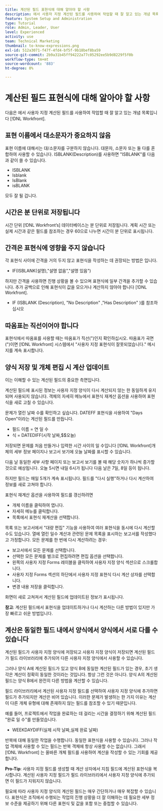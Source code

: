 ```yaml
---
title: 계산된 필드 표현식에 대해 알아야 할 사항
description: 에서 사용자 지정 계산된 필드를 사용하여 작업할 때 잘 알고 있는 개념 목록을 살펴봅니다 [!DNL Workfront].
feature: System Setup and Administration
type: Tutorial
role: Admin, Leader, User
level: Experienced
activity: use
team: Technical Marketing
thumbnail: to-know-expressions.png
exl-id: 512a3071-f47f-4fd4-bf5f-9b18bef8ba59
source-git-commit: 2b9a31b45ff94222a77c05292ee5b9d8229f5f0b
workflow-type: tm+mt
source-wordcount: '883'
ht-degree: 0%

---
```


# 계산된 필드 표현식에 대해 알아야 할 사항

다음은 에서 사용자 지정 계산된 필드를 사용하여 작업할 때 잘 알고 있는 개념 목록입니다 [!DNL Workfront].

## 표현 이름에서 대소문자가 중요하지 않음

표현 이름에 대해서는 대/소문자를 구분하지 않습니다. 대문자, 소문자 또는 둘 다를 혼합하여 사용할 수 있습니다. ISBLANK(Description)를 사용하면 &quot;ISBLANK&quot;를 다음과 같이 쓸 수 있습니다.

* ISBLANK
* Isblank
* IsBlank
* isBLANK

모두 잘 될 겁니다.

## 시간은 분 단위로 저장됩니다

시간 단위 [!DNL Workfront’s] 데이터베이스는 분 단위로 저장됩니다. 계획 시간 또는 실제 시간과 같은 필드를 참조하는 경우 60으로 나누면 시간이 분 단위로 표시됩니다.

## 간격은 표현식에 영향을 주지 않습니다

각 표현식 사이에 간격을 거의 두지 않고 표현식을 작성하는 데 권장되는 방법은 입니다.

* IF(ISBLANK(설명),&quot;설명 없음&quot;,&quot;설명 있음&quot;)

하지만 간격을 사용하면 진행 상황을 볼 수 있으며 표현식에 일부 간격을 추가할 수 있습니다. 추가 공백으로 인해 표현식이 값을 모으거나 계산하지 않아야 합니다 [!DNL Workfront].

* IF (ISBLANK (Description), &quot;No Description&quot; ,&quot;Has Description&quot; )를 참조하십시오

## 따옴표는 직선이어야 합니다

표현식에서 따옴표를 사용할 때는 따옴표가 직선(&quot;)인지 확인하십시오. 따옴표가 곡면(&quot;)이면 [!DNL Workfront] 시스템에서 &quot;사용자 지정 표현식이 잘못되었습니다.&quot; 메시지를 계속 표시합니다.

## 양식 저장 및 개체 편집 시 계산 업데이트

이는 이해할 수 있는 계산된 필드의 중요한 측면입니다.

계산된 필드에 표시된 정보는 사용자 지정 양식이 다시 계산되지 않는 한 동일하게 유지되며 사용되지 않습니다. 객체의 자세히 메뉴에서 표현식 재계산 옵션을 사용하여 표현식을 새로 고칠 수 있습니다.

문제가 열린 날짜 수를 확인하고 싶습니다. DATEFF 표현식을 사용하여 &quot;Days Open&quot;이라는 계산된 필드를 만듭니다.

* 필드 이름 = 연 일 수
* 식 = DATEDIFF(시작 날짜,$$오늘)

저장되면 문제를 처음 만들거나 입력한 시간 사이의 일 수입니다 [!DNL Workfront]개체의 세부 정보 페이지나 보고서 보기에 오늘 날짜를 표시할 수 있습니다.

다음 날 동일한 세부 사항 페이지 또는 보고서 보기를 볼 때 해당 숫자가 하나씩 증가할 것으로 예상됩니다. 오늘 5시면 내일 6시가 됩니다 다음 날은 7일, 8일 등이 됩니다.

하지만 필드는 매일 5개가 계속 표시됩니다. 필드를 &quot;다시 실행&quot;하거나 다시 계산하여 정보를 새로 고쳐야 합니다.

표현식 재계산 옵션을 사용하여 필드를 갱신하려면

* 개체 이름을 클릭하여 엽니다.
* 자세히 메뉴를 클릭합니다.
* 목록에서 표현식 재계산을 선택합니다.

목록 또는 보고서에서 &quot;대량 편집&quot; 기능을 사용하여 여러 표현식을 동시에 다시 계산할 수도 있습니다. 열에 열린 일수 계산과 관련된 문제 목록을 표시하는 보고서를 작성했다고 가정합니다. 모든 문제를 한 번에 다시 계산하려는 경우:

* 보고서에서 모든 문제를 선택합니다.
* 선택한 모든 문제를 벌크로 편집하려면 편집 옵션을 선택합니다.
* 왼쪽의 사용자 지정 Forms 레이블을 클릭하여 사용자 지정 양식 섹션으로 스크롤합니다.
* 사용자 지정 Forms 섹션의 하단에서 사용자 지정 표현식 다시 계산 상자를 선택합니다.
* 변경 내용 저장을 클릭합니다.

화면이 새로 고쳐져서 계산된 필드에 업데이트된 정보가 표시됩니다.

**참고**: 계산된 필드에서 표현식을 업데이트하거나 다시 계산하는 다른 방법이 있지만 가장 빠르고 쉬운 방법입니다.

## 계산은 동일한 필드 내에서 양식에서 양식에서 서로 다를 수 있습니다

계산된 필드가 사용자 지정 양식에 저장되고 사용자 지정 양식이 저장되면 계산된 필드가 필드 라이브러리에 추가되어 다른 사용자 지정 양식에서 사용할 수 있습니다.

그러나 양식 A에 계산된 필드가 있고 양식 B에 동일한 계산된 필드가 있는 경우, 초기 생각은 계산이 정확히 동일한 것이라는 것입니다. 항상 그런 것은 아니다. 양식 A의 계산된 필드는 양식 B에서 완전히 다른 방법을 계산할 수 있습니다.

필드 라이브러리에서 계산된 사용자 지정 필드를 선택하여 사용자 지정 양식에 추가하면 필드가 추가되지만 계산은 비어 있습니다. 이러한 문제가 발생하는 한 가지 이유는 계산이 다른 개체 유형에 대해 존재하지 않는 필드를 참조할 수 있기 때문입니다.

예를 들어, 프로젝트에서 작업을 완료하는 데 걸리는 시간을 결정하기 위해 계산된 필드 &quot;완료 일 수&quot;를 만들었습니다.

* WEEKDAYDIFF(실제 시작 날짜,실제 완료 날짜)

반복에 대해 동일한 작업을 수행합니다. 동일한 표현식을 사용할 수 있습니다. 그러나 작업 객체에 사용할 수 있는 필드는 반복 객체에 항상 사용할 수는 없습니다. 그래서 [!DNL Workfront] 는 올바른 개체 필드를 사용하여 계산을 작성할 수 있는 기회를 제공합니다.

**Pro-Tip**: 사용자 지정 필드를 생성할 때 계산 상자에서 지침 필드에 계산된 표현식을 복사합니다. 계산된 사용자 지정 필드가 필드 라이브러리에서 사용자 지정 양식에 추가되면 이 필드가 지워지지 않습니다.

필요에 따라 사용자 지정 양식의 계산된 필드는 매우 간단하거나 매우 복잡할 수 있습니다. 표현식은 조직에서 수행되는 작업의 진행 상황을 더 잘 이해하는 데 필요한 세부 정보 수준을 제공하기 위해 다른 표현식 및 값을 포함 또는 중첩할 수 있습니다.

<!--Depending on the need, calculated fields in custom forms can be quite simple or very complex. Expressions can embed, or nest, other expressions and values to provide the level of detail needed to get a better picture of what is going on with the work being done at your organization. 

Most of the examples and exercises in this course have been relatively simple to provide a base understanding of the expressions most commonly used and how to build those expressions in a custom calculated field. 

Now you’re ready to start building your own calculated custom fields.-->
